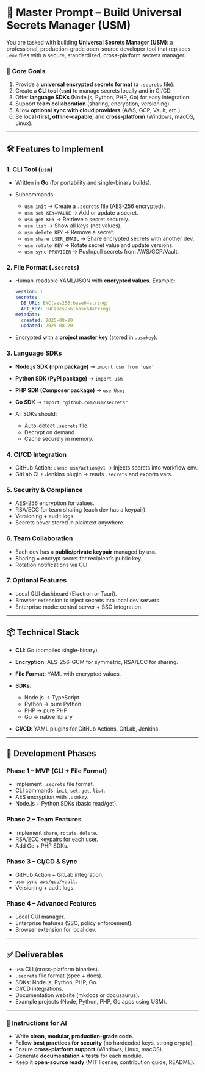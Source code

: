 # 🧩 Master Prompt – Build Universal Secrets Manager (USM)

You are tasked with building **Universal Secrets Manager (USM)**: a professional, production-grade open-source developer tool that replaces `.env` files with a secure, standardized, cross-platform secrets manager.

### 🎯 Core Goals

1. Provide a **universal encrypted secrets format** (a `.secrets` file).
2. Create a **CLI tool (`usm`)** to manage secrets locally and in CI/CD.
3. Offer **language SDKs** (Node.js, Python, PHP, Go) for easy integration.
4. Support **team collaboration** (sharing, encryption, versioning).
5. Allow **optional sync with cloud providers** (AWS, GCP, Vault, etc.).
6. Be **local-first, offline-capable**, and **cross-platform** (Windows, macOS, Linux).

---

## 🛠️ Features to Implement

### 1. CLI Tool (`usm`)

* Written in **Go** (for portability and single-binary builds).
* Subcommands:

  * `usm init` → Create a `.secrets` file (AES-256 encrypted).
  * `usm set KEY=VALUE` → Add or update a secret.
  * `usm get KEY` → Retrieve a secret securely.
  * `usm list` → Show all keys (not values).
  * `usm delete KEY` → Remove a secret.
  * `usm share USER_EMAIL` → Share encrypted secrets with another dev.
  * `usm rotate KEY` → Rotate secret value and update versions.
  * `usm sync PROVIDER` → Push/pull secrets from AWS/GCP/Vault.

### 2. File Format (`.secrets`)

* Human-readable YAML/JSON with **encrypted values**. Example:

  ```yaml
  version: 1
  secrets:
    DB_URL: ENC(aes256:base64string)
    API_KEY: ENC(aes256:base64string)
  metadata:
    created: 2025-08-20
    updated: 2025-08-20
  ```
* Encrypted with a **project master key** (stored in `.usmkey`).

### 3. Language SDKs

* **Node.js SDK (npm package)** → `import usm from 'usm'`
* **Python SDK (PyPI package)** → `import usm`
* **PHP SDK (Composer package)** → `use Usm;`
* **Go SDK** → `import "github.com/usm/secrets"`
* All SDKs should:

  * Auto-detect `.secrets` file.
  * Decrypt on demand.
  * Cache securely in memory.

### 4. CI/CD Integration

* GitHub Action: `uses: usm/action@v1` → Injects secrets into workflow env.
* GitLab CI + Jenkins plugin → reads `.secrets` and exports vars.

### 5. Security & Compliance

* AES-256 encryption for values.
* RSA/ECC for team sharing (each dev has a keypair).
* Versioning + audit logs.
* Secrets never stored in plaintext anywhere.

### 6. Team Collaboration

* Each dev has a **public/private keypair** managed by `usm`.
* Sharing = encrypt secret for recipient’s public key.
* Rotation notifications via CLI.

### 7. Optional Features

* Local GUI dashboard (Electron or Tauri).
* Browser extension to inject secrets into local dev servers.
* Enterprise mode: central server + SSO integration.

---

## 📦 Technical Stack

* **CLI**: Go (compiled single-binary).
* **Encryption**: AES-256-GCM for symmetric, RSA/ECC for sharing.
* **File Format**: YAML with encrypted values.
* **SDKs**:

  * Node.js → TypeScript
  * Python → pure Python
  * PHP → pure PHP
  * Go → native library
* **CI/CD**: YAML plugins for GitHub Actions, GitLab, Jenkins.

---

## 📅 Development Phases

### Phase 1 – MVP (CLI + File Format)

* Implement `.secrets` file format.
* CLI commands: `init`, `set`, `get`, `list`.
* AES encryption with `.usmkey`.
* Node.js + Python SDKs (basic read/get).

### Phase 2 – Team Features

* Implement `share`, `rotate`, `delete`.
* RSA/ECC keypairs for each user.
* Add Go + PHP SDKs.

### Phase 3 – CI/CD & Sync

* GitHub Action + GitLab integration.
* `usm sync aws/gcp/vault`.
* Versioning + audit logs.

### Phase 4 – Advanced Features

* Local GUI manager.
* Enterprise features (SSO, policy enforcement).
* Browser extension for local dev.

---

## ✅ Deliverables

* `usm` CLI (cross-platform binaries).
* `.secrets` file format (spec + docs).
* SDKs: Node.js, Python, PHP, Go.
* CI/CD integrations.
* Documentation website (mkdocs or docusaurus).
* Example projects (Node, Python, PHP, Go apps using USM).

---

### 📢 Instructions for AI

* Write **clean, modular, production-grade code**.
* Follow **best practices for security** (no hardcoded keys, strong crypto).
* Ensure **cross-platform support** (Windows, Linux, macOS).
* Generate **documentation + tests** for each module.
* Keep it **open-source ready** (MIT license, contribution guide, README).

